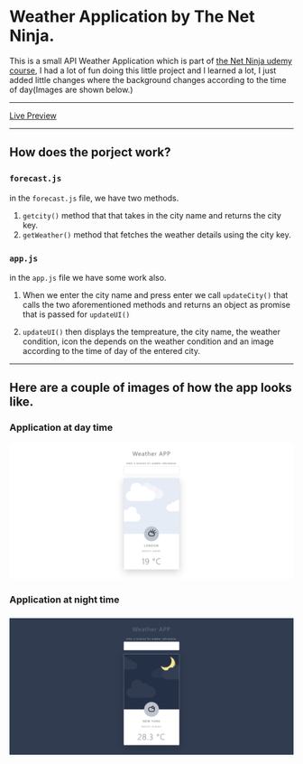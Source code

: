 # Weather Application by The Net Ninja.

This is a small API Weather Application which is part of [the Net Ninja udemy course](https://www.udemy.com/course/modern-javascript-from-novice-to-ninja/ "Javascript Course"), I had a lot of fun doing this little project and I learned a lot, I just added little changes where the background changes according to the time of day(Images are shown below.)

---

[Live Preview](https://mohammedghazaly.github.io/Weather-APP/)

---
## How does the porject work?

### `forecast.js`

in the `forecast.js` file, we have two methods.

1. `getcity()` method that that takes in the city name and returns the city key.
2. `getWeather()` method that fetches  the weather details using the city key.

### `app.js`

in the `app.js` file we have some work also.

1. When we enter the city name and press enter we call `updateCity()` that calls the two aforementioned methods and returns an object as promise that is passed for `updateUI()`

2. `updateUI()` then displays the tempreature, the city name, the weather condition, icon the depends on the weather condition and an image according to the time of day of the entered city.

---

## Here are a couple of images of how the app looks like.

### Application at day time

![Weather App when it's day time](./img/project%20images/Weather%20App%20day%20time.png.png)

### Application at night time

### ![Weather app when it's night time](./img/project%20images/Weather%20App%20night%20time.png)
